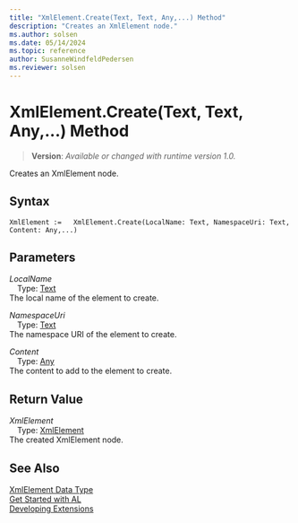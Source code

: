 ```yaml
---
title: "XmlElement.Create(Text, Text, Any,...) Method"
description: "Creates an XmlElement node."
ms.author: solsen
ms.date: 05/14/2024
ms.topic: reference
author: SusanneWindfeldPedersen
ms.reviewer: solsen
---
```

[//]: # (START>DO_NOT_EDIT)
[//]: # (IMPORTANT:Do not edit any of the content between here and the END>DO_NOT_EDIT.)
[//]: # (Any modifications should be made in the .xml files in the ModernDev repo.)
# XmlElement.Create(Text, Text, Any,...) Method
> **Version**: _Available or changed with runtime version 1.0._

Creates an XmlElement node.


## Syntax
```AL
XmlElement :=   XmlElement.Create(LocalName: Text, NamespaceUri: Text, Content: Any,...)
```
## Parameters
*LocalName*  
&emsp;Type: [Text](../text/text-data-type.md)  
The local name of the element to create.  

*NamespaceUri*  
&emsp;Type: [Text](../text/text-data-type.md)  
The namespace URI of the element to create.  

*Content*  
&emsp;Type: [Any](../any/any-data-type.md)  
The content to add to the element to create.  


## Return Value
*XmlElement*  
&emsp;Type: [XmlElement](xmlelement-data-type.md)  
The created XmlElement node.


[//]: # (IMPORTANT: END>DO_NOT_EDIT)
## See Also
[XmlElement Data Type](xmlelement-data-type.md)  
[Get Started with AL](../../devenv-get-started.md)  
[Developing Extensions](../../devenv-dev-overview.md)